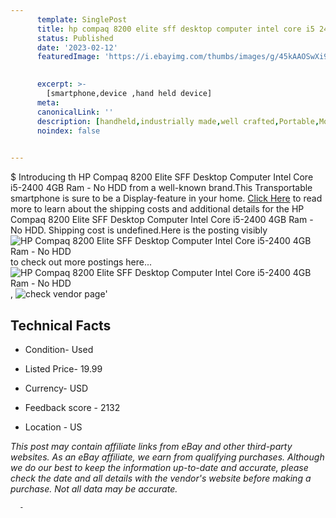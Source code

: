 ```yaml
---
      template: SinglePost
      title: hp compaq 8200 elite sff desktop computer intel core i5 2400 4gb ram no hdd
      status: Published
      date: '2023-02-12'
      featuredImage: 'https://i.ebayimg.com/thumbs/images/g/45kAAOSwXi9j477I/s-l225.jpg'
       

      excerpt: >-
        [smartphone,device ,hand held device]
      meta:
      canonicalLink: ''
      description: [handheld,industrially made,well crafted,Portable,Mobile,Compact,Convenient,Lightweight,Maneuverable,Man-portable,Miniature,Carriable,Hand-held,Light,Holdable,Transportable,Mobile device,Pocket-sized,On-the-go,Wireless,Cordless,Compact size,Convenient size, smartphone,device ,hand held device]
      noindex: false
      

---
```

$
      Introducing th HP Compaq 8200 Elite SFF Desktop Computer Intel Core i5-2400 4GB Ram - No HDD from a well-known brand.This Transportable smartphone is sure to be a Display-feature in your home. [Click Here](https://www.ebay.com/itm/175605209005?hash=item28e2e2d7ad%3Ag%3A45kAAOSwXi9j477I&mkevt=1&mkcid=1&mkrid=711-53200-19255-0&campid=%253CePNCampaignId%253E&customid=%253CreferenceId%253E&toolid=10049) to read more to learn about the shipping costs and additional details for the HP Compaq 8200 Elite SFF Desktop Computer Intel Core i5-2400 4GB Ram - No HDD. Shipping cost is undefined.Here is the posting visibly ![HP Compaq 8200 Elite SFF Desktop Computer Intel Core i5-2400 4GB Ram - No HDD](https://i.ebayimg.com/thumbs/images/g/45kAAOSwXi9j477I/s-l225.jpg) to check out more postings here... ![HP Compaq 8200 Elite SFF Desktop Computer Intel Core i5-2400 4GB Ram - No HDD](https://i.ebayimg.com/images/g/45kAAOSwXi9j477I/s-l1600.jpg), ![check vendor page](https://origin-galleryplus.ebayimg.com/ws/web/175605209005_2_0_1/225x225.jpg,https://origin-galleryplus.ebayimg.com/ws/web/175605209005_3_0_1/225x225.jpg,https://origin-galleryplus.ebayimg.com/ws/web/175605209005_4_0_1/225x225.jpg,https://origin-galleryplus.ebayimg.com/ws/web/175605209005_5_0_1/225x225.jpg)'

      

 ## Technical Facts 



     
      

 - Condition- Used 


      

 - Listed Price- 19.99 


      

 - Currency- USD 


      

 - Feedback score - 2132 


      

 - Location - US 


      
      

 *_This post may contain affiliate links from eBay and other third-party websites. As an eBay affiliate, we earn from qualifying purchases. Although we do our best to keep the information up-to-date and accurate, please check the date and all details with the vendor's website before making a purchase. Not all data may be accurate._*




      -
